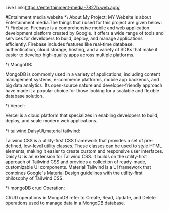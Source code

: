 Live Link:https://entertainment-media-7827b.web.app/

#Entainment media website
\*\ About My Project:
MY Website Is about Entertainment media.The things that i used for this project are given below:
\*\ Firebase:
Firebase is a comprehensive mobile and web application development platform created by Google. It offers a wide range of tools and services for developers to build, deploy, and manage applications efficiently. Firebase includes features like real-time database, authentication, cloud storage, hosting, and a variety of SDKs that make it easier to develop high-quality apps across multiple platforms.

\*\ MongoDB:

MongoDB is commonly used in a variety of applications, including content management systems, e-commerce platforms, mobile app backends, and big data analytics. Its open-source nature and developer-friendly approach have made it a popular choice for those looking for a scalable and flexible database solution.

\*\ Vercel:

Vercel is a cloud platform that specializes in enabling developers to build, deploy, and scale modern web applications.

\*/ tailwind,DaisyUi,material tailwind:

Tailwind CSS is a utility-first CSS framework that provides a set of pre-defined, low-level utility classes. These classes can be used to style HTML elements, making it easier to create custom and responsive user interfaces.
Daisy UI is an extension for Tailwind CSS. It builds on the utility-first approach of Tailwind CSS and provides a collection of ready-made, customizable UI components.
Material Tailwind is a UI framework that combines Google's Material Design guidelines with the utility-first philosophy of Tailwind CSS.

\*/ mongoDB crud Operation:

CRUD operations in MongoDB refer to Create, Read, Update, and Delete operations used to manage data in a MongoDB database.
